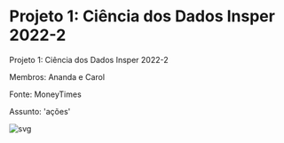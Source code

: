 # Projeto 1: Ciência dos Dados Insper 2022-2

Projeto 1: Ciência dos Dados Insper 2022-2

Membros: Ananda e Carol

Fonte: MoneyTimes

Assunto: 'ações'

![svg](http://3.142.157.80/webhook2/cdados/test/svg/insper-classroom/22-2a-cd-p1-grupo_anandajgc)
